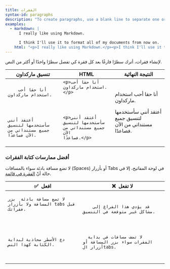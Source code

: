 ```yaml
---
title: الفقرات
syntax-id: paragraphs
description: "To create paragraphs, use a blank line to separate one or more lines of text. You should not indent paragraphs with spaces or tabs."
examples:
  - markdown: |
      I really like using Markdown.

      I think I'll use it to format all of my documents from now on.
    html: "<p>I really like using Markdown.</p><p>I think I'll use it to format all of my documents from now on.</p>"
---
```


لإنشاء فقرات، أترك سطرًا فارغًا بعد كل فقرة كي تفصل سطرًا واحدًا أو أكثر من النص.

<table class="table table-bordered">
  <thead class="thead-light">
    <tr>
        <th>تنسيق ماركداون</th>
        <th>HTML</th>
        <th>النتيجة النهائية</th>
  </tr>
  </thead>
  <tbody>
<tr>
<td>
  <code class="highlighter-rouge">
    أنا حقا أحب استخدام ماركداون.<br /><br />

أعتقد أنني سأستخدمها لتنسيق جميع مستنداتي من الآن فصاعدًا.
</code>

</td>
<td>
  <code class="highlighter-rouge">&lt;p&gt;أنا حقا أحب استخدام ماركداون.&lt;/p&gt;<br /><br />

&lt;p&gt;أعتقد أنني سأستخدمها لتنسيق جميع مستنداتي من الآن فصاعدًا.&lt;/p&gt;</code>

</td>
<td>
  <p>أنا حقا أحب استخدام ماركداون.</p>

  <p>أعتقد أنني سأستخدمها لتنسيق جميع مستنداتي من الآن فصاعدًا.</p>
</td>
</tr>

</tbody>
</table>

### أفضل ممارسات كتابة الفقرات

لا تضع مسافة بادئة سواء بالمسافات (Spaces) أو بأزرار Tabs في لوحة المفاتيح، إلا في حالة أنّ [الفقرة في قائمة](https://guide.dawin.io/basic-syntax/#paragraphs).

<table class="table table-bordered">
  <thead class="thead-light">
    <tr>
      <th>✅&nbsp; افعل</th>
      <th>❌&nbsp; لا تفعل</th>
    </tr>
  </thead>
  <tbody>
<tr>
<td>
<code class="highlighter-rouge">
لا تضع مسافة بادئة  بزر المسافة ولا بأزرار tabs قبل فقراتك.
<br><br>

دع الأسطر محاذية لبداية الكتابة كهذا النص.
<br><br>
</code>

</td>
<td>
<code class="highlighter-rouge">
&nbsp;&nbsp;&nbsp;&nbsp;قد يؤدي هذا الفراغ إلى مشاكل غير متوقعة في التنسيق.<br><br>

&nbsp;&nbsp;لا تضف مسافات في بداية الفقرات سواء بزر المسافة أو أزرار الtabs.
</code>

</td>
</tr>
</tbody>
</table>
